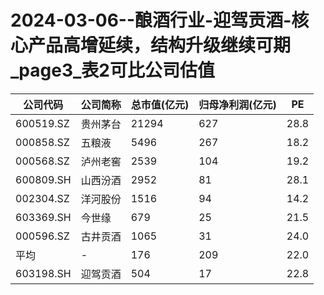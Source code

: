 # 2024-03-06--酿酒行业-迎驾贡酒-核心产品高增延续，结构升级继续可期_page3_表2可比公司估值

| 公司代码 | 公司简称 | 总市值(亿元) | 归母净利润(亿元) | PE |
| --- | --- | --- | --- | --- |
| 600519.SZ | 贵州茅台 | 21294 | 627 | 28.8 |
| 000858.SZ | 五粮液 | 5496 | 267 | 18.2 |
| 000568.SZ | 泸州老窖 | 2539 | 104 | 19.2 |
| 600809.SH | 山西汾酒 | 2952 | 81 | 28.1 |
| 002304.SZ | 洋河股份 | 1516 | 94 | 14.2 |
| 603369.SH | 今世缘 | 679 | 25 | 21.5 |
| 000596.SZ | 古井贡酒 | 1065 | 31 | 24.0 |
| 平均 | - | 176 | 209 | 22.0 |
| 603198.SH | 迎驾贡酒 | 504 | 17 | 22.8 |